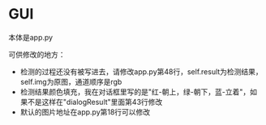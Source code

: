 # GUI

本体是app.py

可供修改的地方：
* 检测的过程还没有被写进去，请修改app.py第48行，self.result为检测结果，self.img为原图，通道顺序是rgb
* 检测结果颜色填充，我在对话框里写的是"红-朝上，绿-朝下，蓝-立着"，如果不是这样在"dialogResult"里面第43行修改
* 默认的图片地址在app.py第18行可以修改
